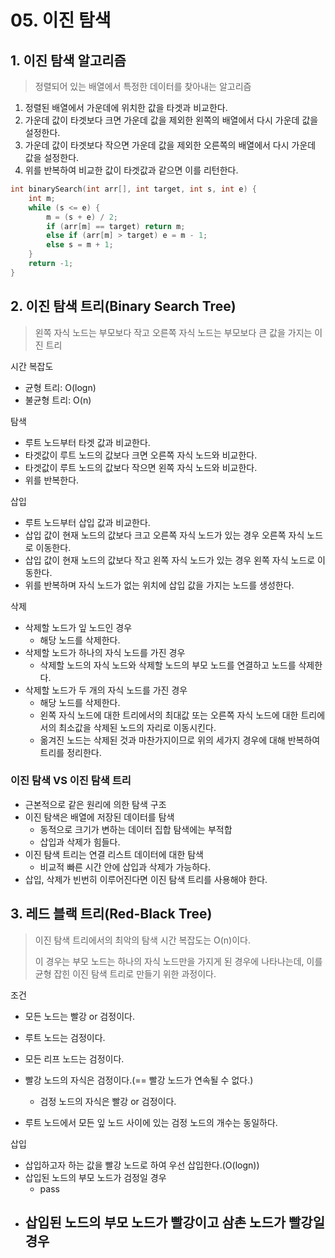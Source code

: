 # 05. 이진 탐색

## 1. 이진 탐색 알고리즘

> 정렬되어 있는 배열에서 특정한 데이터를 찾아내는 알고리즘

1. 정렬된 배열에서 가운데에 위치한 값을 타겟과 비교한다.
2. 가운데 값이 타겟보다 크면 가운데 값을 제외한 왼쪽의 배열에서 다시 가운데 값을 설정한다.
3. 가운데 값이 타겟보다 작으면 가운데 값을 제외한 오른쪽의 배열에서 다시 가운데 값을 설정한다.
4. 위를 반복하여 비교한 값이 타겟값과 같으면 이를 리턴한다.

```c++
int binarySearch(int arr[], int target, int s, int e) {
	int m;
	while (s <= e) {
		m = (s + e) / 2;
		if (arr[m] == target) return m;
		else if (arr[m] > target) e = m - 1;
		else s = m + 1;
	}
	return -1;
}
```



## 2. 이진 탐색 트리(Binary Search Tree)

> 왼쪽 자식 노드는 부모보다 작고 오른쪽 자식 노드는 부모보다 큰 값을 가지는 이진 트리

시간 복잡도

- 균형 트리: O(logn)
- 불균형 트리: O(n)

탐색

- 루트 노드부터 타겟 값과 비교한다.
- 타겟값이 루트 노드의 값보다 크면 오른쪽 자식 노드와 비교한다.
- 타겟값이 루트 노드의 값보다 작으면 왼쪽 자식 노드와 비교한다.
- 위를 반복한다.

삽입

- 루트 노드부터 삽입 값과 비교한다.
- 삽입 값이 현재 노드의 값보다 크고 오른쪽 자식 노드가 있는 경우 오른쪽 자식 노드로 이동한다.
- 삽입 값이 현재 노드의 값보다 작고 왼쪽 자식 노드가 있는 경우 왼쪽 자식 노드로 이동한다.
- 위를 반복하며 자식 노드가 없는 위치에 삽입 값을 가지는 노드를 생성한다.

삭제

- 삭제할 노드가 잎 노드인 경우
  - 해당 노드를 삭제한다.
- 삭제할 노드가 하나의 자식 노드를 가진 경우
  - 삭제할 노드의 자식 노드와 삭제할 노드의 부모 노드를 연결하고 노드를 삭제한다.
- 삭제할 노드가 두 개의 자식 노드를 가진 경우
  - 해당 노드를 삭제한다.
  - 왼쪽 자식 노드에 대한 트리에서의 최대값 또는 오른쪽 자식 노드에 대한 트리에서의 최소값을 삭제된 노드의 자리로 이동시킨다.
  - 옮겨진 노드는 삭제된 것과 마찬가지이므로 위의 세가지 경우에 대해 반복하여 트리를 정리한다.

### 이진 탐색 VS 이진 탐색 트리

- 근본적으로 같은 원리에 의한 탐색 구조
- 이진 탐색은 배열에 저장된 데이터를 탐색
  - 동적으로 크기가 변하는 데이터 집합 탐색에는 부적합
  - 삽입과 삭제가 힘들다.
- 이진 탐색 트리는 연결 리스트 데이터에 대한 탐색
  - 비교적 빠른 시간 안에 삽입과 삭제가 가능하다.
- 삽입, 삭제가 빈번히 이루어진다면 이진 탐색 트리를 사용해야 한다.



## 3. 레드 블랙 트리(Red-Black Tree)

> 이진 탐색 트리에서의 최악의 탐색 시간 복잡도는 O(n)이다.
>
> 이 경우는 부모 노드는 하나의 자식 노드만을 가지게 된 경우에 나타나는데, 이를 균형 잡힌 이진 탐색 트리로 만들기 위한 과정이다.

조건

- 모든 노드는 빨강 or 검정이다.

- 루트 노드는 검정이다.
- 모든 리프 노드는 검정이다.
- 빨강 노드의 자식은 검정이다.(== 빨강 노드가 연속될 수 없다.)
  - 검정 노드의 자식은 빨강 or 검정이다.
- 루트 노드에서 모든 잎 노드 사이에 있는 검정 노드의 개수는 동일하다.

삽입

- 삽입하고자 하는 값을 빨강 노드로 하여 우선 삽입한다.(O(logn))
- 삽입된 노드의 부모 노드가 검정일 경우
  - pass
- 삽입된 노드의 부모 노드가 빨강이고 삼촌 노드가 빨강일 경우
  - 